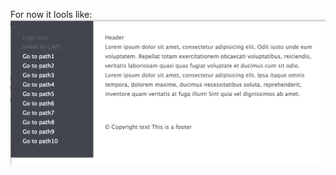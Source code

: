 For now it lools like:
![](https://raw.githubusercontent.com/AlexKVal/shayhowe-des/master/result.png)
